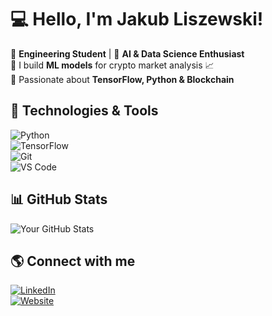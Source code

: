 # 💻 Hello, I'm Jakub Liszewski!  

🔹 **Engineering Student** | 🔬 **AI & Data Science Enthusiast**  
🔹 I build **ML models** for crypto market analysis 📈  
🔹 Passionate about **TensorFlow, Python & Blockchain**  

## 🔧 Technologies & Tools  
![Python](https://img.shields.io/badge/-Python-333?style=flat&logo=python)  
![TensorFlow](https://img.shields.io/badge/-TensorFlow-FF6F00?style=flat&logo=tensorflow)  
![Git](https://img.shields.io/badge/-Git-F05032?style=flat&logo=git)  
![VS Code](https://img.shields.io/badge/-VS%20Code-007ACC?style=flat&logo=visual-studio-code)  

## 📊 GitHub Stats  
![Your GitHub Stats](https://github-readme-stats.vercel.app/api?username=LiCHUTKO&show_icons=true&theme=dark)  

## 🌎 Connect with me  
[![LinkedIn](https://img.shields.io/badge/-LinkedIn-0077B5?style=flat&logo=linkedin)](https://www.linkedin.com/in/yourprofile)  
[![Website](https://img.shields.io/badge/-Website-FF5722?style=flat&logo=google-chrome)](https://yourwebsite.com)  
